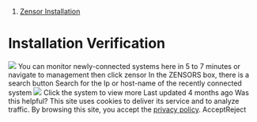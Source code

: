  1. [Zensor Installation](https://docs.zeron.one/cyber-risk-posture-management-platform-cprm/zensor-installation)


# Installation Verification
![](https://docs.zeron.one/~gitbook/image?url=https%3A%2F%2F2854935529-files.gitbook.io%2F%7E%2Ffiles%2Fv0%2Fb%2Fgitbook-x-prod.appspot.com%2Fo%2Fspaces%252FvyU3NMiz2Rw6Y9PJdkUQ%252Fuploads%252FLhFsJ8pVc63Dc2oAGGoi%252Fimage-6.png%3Falt%3Dmedia%26token%3D96911121-dd56-4e37-94ea-615be172d2a3&width=768&dpr=4&quality=100&sign=362c5131&sv=2)
You can monitor newly-connected systems here in 5 to 7 minutes or navigate to management then click zensor 
In the ZENSORS box, there is a search button 
Search for the Ip or host-name of the recently connected system 
![](https://docs.zeron.one/~gitbook/image?url=https%3A%2F%2F2854935529-files.gitbook.io%2F%7E%2Ffiles%2Fv0%2Fb%2Fgitbook-x-prod.appspot.com%2Fo%2Fspaces%252FvyU3NMiz2Rw6Y9PJdkUQ%252Fuploads%252FQRoiG9CfsKoY3eGpVrgW%252Fimage-7-cd3e3690adde6581475d547942f9ec08.jpg%3Falt%3Dmedia%26token%3De4c9dc1d-8760-4760-a285-f632a012453d&width=768&dpr=4&quality=100&sign=8850de5f&sv=2)
Click the system to view more
Last updated 4 months ago
Was this helpful?
This site uses cookies to deliver its service and to analyze traffic. By browsing this site, you accept the [privacy policy](https://zeron.one/privacy-policy/).
AcceptReject
